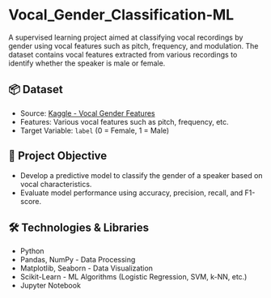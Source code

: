 # Vocal_Gender_Classification-ML
A supervised learning project aimed at classifying vocal recordings by gender using vocal features such as pitch, frequency, and modulation. The dataset contains vocal features extracted from various recordings to identify whether the speaker is male or female. 

## 📦 Dataset  
- Source: [Kaggle - Vocal Gender Features](https://www.kaggle.com/datasets/murtadhanajim/vocal-gender-features)  
- Features: Various vocal features such as pitch, frequency, etc.  
- Target Variable: `label` (0 = Female, 1 = Male)

## 🚀 Project Objective  
- Develop a predictive model to classify the gender of a speaker based on vocal characteristics.
- Evaluate model performance using accuracy, precision, recall, and F1-score.

## 🛠️ Technologies & Libraries  
- Python  
- Pandas, NumPy - Data Processing  
- Matplotlib, Seaborn - Data Visualization  
- Scikit-Learn - ML Algorithms (Logistic Regression, SVM, k-NN, etc.)  
- Jupyter Notebook
